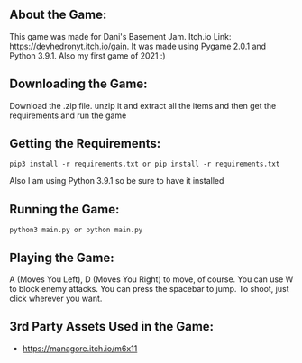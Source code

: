 ## About the Game:
This game was made for Dani's Basement Jam. Itch.io Link: https://devhedronyt.itch.io/gain. It was made using Pygame 2.0.1 and Python 3.9.1. Also my first game of 2021 :)

## Downloading the Game:
Download the .zip file. unzip it and extract all the items and then get the requirements and run the game

## Getting the Requirements:

```
pip3 install -r requirements.txt or pip install -r requirements.txt
```

Also I am using Python 3.9.1 so be sure to have it installed

## Running the Game:

```
python3 main.py or python main.py
```

## Playing the Game:

A (Moves You Left), D (Moves You Right) to move, of course. You can use W to block enemy attacks. You can press the spacebar to jump. To shoot, just click wherever you want.

## 3rd Party Assets Used in the Game:

- https://managore.itch.io/m6x11


